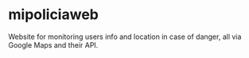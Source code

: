 mipoliciaweb
============

Website for monitoring users info and location in case of danger, all via Google Maps and their API.
